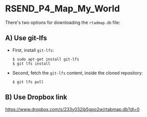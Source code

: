 # RSEND_P4_Map_My_World

There's two options for downloading the `rtadmap.db` file:

## A) Use git-lfs
* First, install `git-lfs`:
  ```
  $ sudo apt-get install git-lfs
  $ git lfs install
  ```
* Second, fetch the `git-lfs` content, inside the cloned repository:
  ```
  $ git lfs pull
  ```

## B) Use Dropbox link
https://www.dropbox.com/s/233y032jb5gpo2w/rtabmap.db?dl=0
